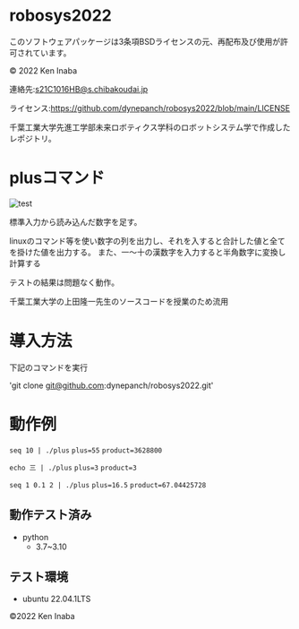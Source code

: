 # robosys2022

このソフトウェアパッケージは3条項BSDライセンスの元、再配布及び使用が許可されています。

© 2022 Ken Inaba

連絡先:s21C1016HB@s.chibakoudai.jp

ライセンス:https://github.com/dynepanch/robosys2022/blob/main/LICENSE

千葉工業大学先進工学部未来ロボティクス学科のロボットシステム学で作成したレポジトリ。


# plusコマンド
![test](https://github.com/dynepanch/robosys2022/actions/workflows/test.yml/badge.svg)

標準入力から読み込んだ数字を足す。

linuxのコマンド等を使い数字の列を出力し、それを入すると合計した値と全てを掛けた値を出力する。
また、一～十の漢数字を入力すると半角数字に変換し計算する

テストの結果は問題なく動作。

千葉工業大学の上田隆一先生のソースコードを授業のため流用

# 導入方法
下記のコマンドを実行

'git clone git@github.com:dynepanch/robosys2022.git'


# 動作例
 
` seq 10 | ./plus `
` plus=55 `
` product=3628800 `

` echo 三 | ./plus `
` plus=3 `
` product=3 `

` seq 1 0.1 2 | ./plus `
` plus=16.5 `
` product=67.04425728 `

## 動作テスト済み ##
* python
	* 3.7~3.10

## テスト環境 ##
* ubuntu 22.04.1LTS


©2022 Ken Inaba
